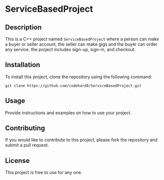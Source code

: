 # ServiceBasedProject

## Description
This is a C++ project named `ServiceBasedProject` where a person can make a buyer or seller account, the seller can make gigs and the buyer can order any service. the project includes sign-up, sign-in, and checkout.

## Installation
To install this project, clone the repository using the following command:
```
git clone https://github.com/codehard8/ServiceBasedProject.git
```

## Usage
Provide instructions and examples on how to use your project.

## Contributing
If you would like to contribute to this project, please fork the repository and submit a pull request.

## License
This project is free to use for any one.

